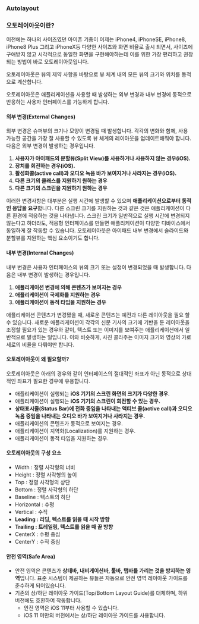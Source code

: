 ### Autolayout

### **오토레이아웃이란?**

이전에는 하나의 사이즈였던 아이폰 기종이 이제는 iPhone4, iPhoneSE, iPhone8, iPhone8 Plus 그리고 iPhoneX등 다양한 사이즈와 화면 비율로 출시 되면서, 사이즈에 구애받지 않고 시각적으로 동일한 화면을 구현해야하는데 이를 위한 가장 편리하고 권장되는 방법이 바로 오토레이아웃입니다.

오토레이아웃은 뷰의 제약 사항을 바탕으로 뷰 체계 내의 모든 뷰의 크기와 위치를 동적으로 계산합니다.

오토레이아웃은 애플리케이션을 사용할 때 발생하는 외부 변경과 내부 변경에 동적으로 반응하는 사용자 인터페이스를 가능하게 합니다. 

#### **외부 변경(External Changes)**

외부 변경은 슈퍼뷰의 크기나 모양이 변경될 때 발생합니다. 각각의 변화와 함께, 사용 가능한 공간을 가장 잘 사용할 수 있도록 뷰 체계의 레이아웃을 업데이트해줘야 합니다. 다음은 외부 변경이 발생하는 경우입니다.

1. **사용자가 아이패드의 분할뷰(Split View)를 사용하거나 사용하지 않는 경우(iOS).**
2. **장치를 회전하는 경우(iOS).**
3. **활성화콜(active call)과 오디오 녹음 바가 보여지거나 사라지는 경우(iOS).**
4. **다른 크기의 클래스를 지원하기 원하는 경우**
5. **다른 크기의 스크린을 지원하기 원하는 경우**

이러한 변경사항은 대부분은 실행 시간에 발생할 수 있으며 **애플리케이션으로부터 동적인 응답을 요구**합니다. 다른 스크린 크기를 지원하는 것과 같은 것은 애플리케이션이 다른 환경에 적응하는 것을 나타냅니다. 스크린 크기가 일반적으로 실행 시간에 변경되지 않는다고 하더라도, 적응형 인터페이스를 만들면 애플리케이션이 다양한 디바이스에서 동일하게 잘 작동할 수 있습니다. 오토레이아웃은 아이패드 내부 변경에서 슬라이드와 분할뷰를 지원하는 핵심 요소이기도 합니다.

#### **내부 변경(Internal Changes)**

내부 변경은 사용자 인터페이스의 뷰의 크기 또는 설정이 변경되었을 때 발생합니다. 다음은 내부 변경이 발생하는 경우입니다.

1. **애플리케이션 변경에 의해 콘텐츠가 보여지는 경우**
2. **애플리케이션이 국제화를 지원하는 경우**
3. **애플리케이션이 동적 타입을 지원하는 경우**

애플리케이션 콘텐츠가 변경됐을 때, 새로운 콘텐츠는 예전과 다른 레이아웃을 필요 할 수 있습니다. 새로운 애플리케이션이 각각의 신문 기사의 크기에 기반을 둔 레이아웃을 조정할 필요가 있는 경우와 같이, 텍스트 또는 이미지를 보여주는 애플리케이션에서 일반적으로 발생하는 일입니다. 이와 비슷하게, 사진 콜라주는 이미지 크기와 영상의 가로 세로의 비율을 다뤄야만 합니다.

#### **오토레이아웃이 왜 필요할까?**

오토레이아웃은 아래의 경우와 같이 인터페이스의 절대적인 좌표가 아닌 동적으로 상대적인 좌표가 필요한 경우에 유용합니다.

- 애플리케이션이 실행되는 **iOS 기기의 스크린 화면의 크기가 다양한 경우**.
- 애플리케이션이 실행되는 **iOS 기기의 스크린이 회전할 수 있는 경우.**
- **상태표시줄(Status Bar)에 전화 중임을 나타내는 액티브 콜(active call)과 오디오 녹음 중임을 나타내는 오디오 바가 보여지거나 사라지는 경우.**
- 애플리케이션의 콘텐츠가 동적으로 보여지는 경우.
- 애플리케이션이 지역화(Localization)를 지원하는 경우.
- 애플리케이션이 동적 타입을 지원하는 경우.

#### 오토레이아웃의 구성 요소

- Width : 정렬 사각형의 너비
- Height : 정렬 사각형의 높이
- Top : 정렬 사각형의 상단
- Bottom : 정렬 사각형의 하단
- Baseline : 텍스트의 하단
- Horizontal : 수평
- Vertical : 수직
- **Leading : 리딩, 텍스트를 읽을 때 시작 방향**
- **Trailing : 트레일링, 텍스트를 읽을 때 끝 방향**
- CenterX : 수평 중심
- CenterY : 수직 중심

#### **안전 영역(Safe Area)**

- 안전 영역은 콘텐츠가 **상태바, 내비게이션바, 툴바, 탭바를 가리는 것을 방지하는 영역**입니다. 표준 시스템이 제공하는 뷰들은 자동으로 안전 영역 레이아웃 가이드를 준수하게 되어있습니다.
- 기존의 상/하단 레이아웃 가이드(Top/Bottom Layout Guide)를 대체하며, 하위 버전에도 호환하여 작동합니다.
  - 안전 영역은 iOS 11부터 사용할 수 있습니다.
  - iOS 11 미만의 버전에서는 상/하단 레이아웃 가이드를 사용합니다.

